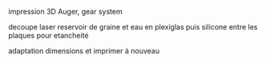impression 3D Auger, gear system

decoupe laser reservoir de graine et eau en plexiglas puis silicone entre les plaques pour etancheité

adaptation dimensions et imprimer à nouveau

